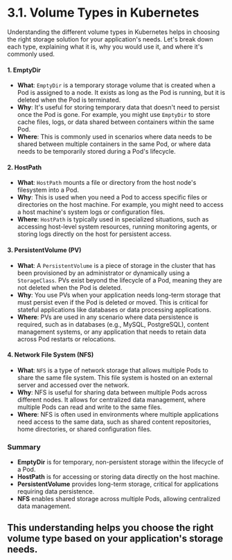 # **3.1. Volume Types in Kubernetes**

Understanding the different volume types in Kubernetes helps in choosing the right storage solution for your application's needs. Let's break down each type, explaining what it is, why you would use it, and where it's commonly used.

#### **1. EmptyDir**

- **What**: `EmptyDir` is a temporary storage volume that is created when a Pod is assigned to a node. It exists as long as the Pod is running, but it is deleted when the Pod is terminated.
- **Why**: It's useful for storing temporary data that doesn't need to persist once the Pod is gone. For example, you might use `EmptyDir` to store cache files, logs, or data shared between containers within the same Pod.
- **Where**: This is commonly used in scenarios where data needs to be shared between multiple containers in the same Pod, or where data needs to be temporarily stored during a Pod's lifecycle.

#### **2. HostPath**

- **What**: `HostPath` mounts a file or directory from the host node's filesystem into a Pod.
- **Why**: This is used when you need a Pod to access specific files or directories on the host machine. For example, you might need to access a host machine's system logs or configuration files.
- **Where**: `HostPath` is typically used in specialized situations, such as accessing host-level system resources, running monitoring agents, or storing logs directly on the host for persistent access.

#### **3. PersistentVolume (PV)**

- **What**: A `PersistentVolume` is a piece of storage in the cluster that has been provisioned by an administrator or dynamically using a `StorageClass`. PVs exist beyond the lifecycle of a Pod, meaning they are not deleted when the Pod is deleted.
- **Why**: You use PVs when your application needs long-term storage that must persist even if the Pod is deleted or moved. This is critical for stateful applications like databases or data processing applications.
- **Where**: PVs are used in any scenario where data persistence is required, such as in databases (e.g., MySQL, PostgreSQL), content management systems, or any application that needs to retain data across Pod restarts or relocations.

#### **4. Network File System (NFS)**

- **What**: `NFS` is a type of network storage that allows multiple Pods to share the same file system. This file system is hosted on an external server and accessed over the network.
- **Why**: NFS is useful for sharing data between multiple Pods across different nodes. It allows for centralized data management, where multiple Pods can read and write to the same files.
- **Where**: NFS is often used in environments where multiple applications need access to the same data, such as shared content repositories, home directories, or shared configuration files.

### **Summary**

- **EmptyDir** is for temporary, non-persistent storage within the lifecycle of a Pod.
- **HostPath** is for accessing or storing data directly on the host machine.
- **PersistentVolume** provides long-term storage, critical for applications requiring data persistence.
- **NFS** enables shared storage across multiple Pods, allowing centralized data management.

## This understanding helps you choose the right volume type based on your application's storage needs.
